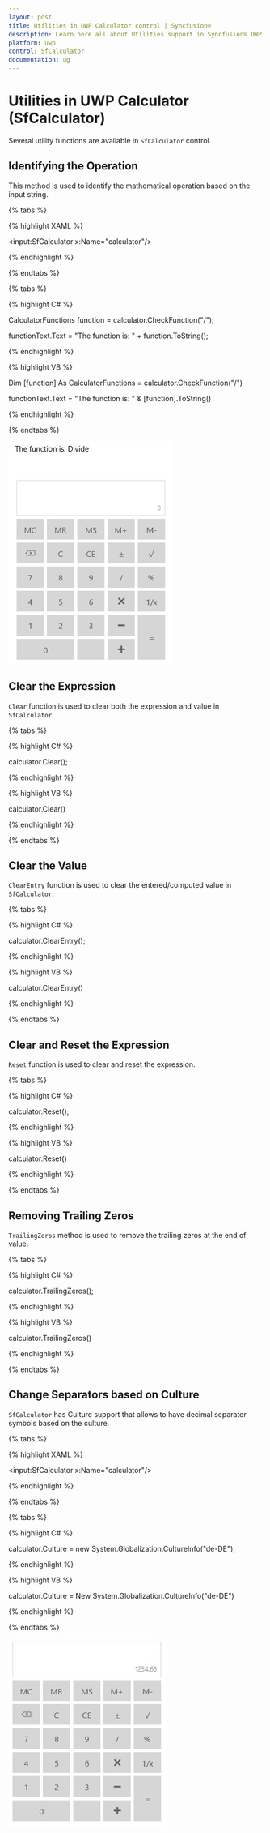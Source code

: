 ```yaml
---
layout: post
title: Utilities in UWP Calculator control | Syncfusion®
description: Learn here all about Utilities support in Syncfusion® UWP Calculator (SfCalculator) control and more.
platform: uwp
control: SfCalculator
documentation: ug
---
```


# Utilities in UWP Calculator (SfCalculator)

Several utility functions are available in `SfCalculator` control.

## Identifying the Operation

This method is used to identify the mathematical operation based on the input string.

{% tabs %}

{% highlight XAML %}

<StackPanel>

<TextBlock x:Name="functionText"/>

<input:SfCalculator x:Name="calculator"/>

</StackPanel>

{% endhighlight %}

{% endtabs %}

{% tabs %}

{% highlight C# %}

CalculatorFunctions function = calculator.CheckFunction("/");

functionText.Text = "The function is: " + function.ToString();

{% endhighlight %}

{% highlight VB %}

Dim [function] As CalculatorFunctions = calculator.CheckFunction("/")

functionText.Text = "The function is: " & [function].ToString()

{% endhighlight %}

{% endtabs %}

![Other-utility-functions-img1](Other-utility-functions-images/Other-utility-functions-img1.jpeg)


## Clear the Expression

`Clear` function is used to clear both the expression and value in `SfCalculator`.

{% tabs %}

{% highlight C# %}

calculator.Clear();

{% endhighlight %}

{% highlight VB %}

calculator.Clear()

{% endhighlight %}

{% endtabs %}

## Clear the Value

`ClearEntry` function is used to clear the entered/computed value in `SfCalculator`.

{% tabs %}

{% highlight C# %}

calculator.ClearEntry();

{% endhighlight %}

{% highlight VB %}

calculator.ClearEntry()

{% endhighlight %}

{% endtabs %}

## Clear and Reset the Expression

`Reset` function is used to clear and reset the expression.

{% tabs %}

{% highlight C# %}

calculator.Reset();

{% endhighlight %}

{% highlight VB %}

calculator.Reset()

{% endhighlight %}

{% endtabs %}

## Removing Trailing Zeros

`TrailingZeros` method is used to remove the trailing zeros at the end of value.

{% tabs %}

{% highlight C# %}

calculator.TrailingZeros();

{% endhighlight %}

{% highlight VB %}

calculator.TrailingZeros()

{% endhighlight %}

{% endtabs %}

## Change Separators based on Culture

`SfCalculator` has Culture support that allows to have decimal separator symbols based on the culture.

{% tabs %}

{% highlight XAML %}

<input:SfCalculator x:Name="calculator"/>

{% endhighlight %}

{% endtabs %}

{% tabs %}

{% highlight C# %}

calculator.Culture = new System.Globalization.CultureInfo("de-DE");

{% endhighlight %}

{% highlight VB %}

calculator.Culture = New System.Globalization.CultureInfo("de-DE")

{% endhighlight %}

{% endtabs %}

![Other-utility-functions-img2](Other-utility-functions-images/Other-utility-functions-img2.jpeg)
